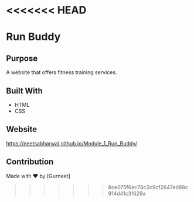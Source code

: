 <<<<<<< HEAD
=======
# Run Buddy

## Purpose
A website that offers fitness training services.

## Built With
* HTML
* CSS

## Website
https://neetsabharwal.github.io/Module_1_Run_Buddy/

## Contribution
Made with ❤️ by [Gurneet]
>>>>>>> 8ce075f6ec78c2c9cf2647ed88c914d41c3f629a
